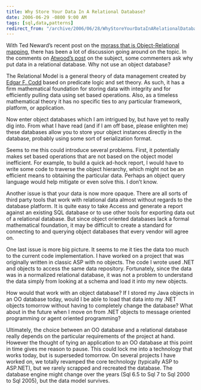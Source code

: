```yaml
---
title: Why Store Your Data In A Relational Database?
date: 2006-06-29 -0800 9:00 AM
tags: [sql,data,patterns]
redirect_from: "/archive/2006/06/28/WhyStoreYourDataInARelationalDatabase.aspx/"
---
```


With Ted Neward’s recent post on the [morass that is Object-Relational
mapping](http://blogs.tedneward.com/2006/06/26/The+Vietnam+Of+Computer+Science.aspx "The Vietnam of Computer Science"),
there has been a lot of discussion going around on the topic. In the
comments on [Atwood’s
post](http://www.codinghorror.com/blog/archives/000621.html "Object Relational Mapping")
on the subject, some commenters ask why put data in a relational
database. Why not use an object database?

The Relational Model is a general theory of data management created by
[Edgar F.
Codd](http://en.wikipedia.org/wiki/Edgar_F._Codd "Wikipedia - Edgar F. Codd")
based on predicate logic and set theory. As such, it has a firm
mathematical foundation for storing data with integrity and for
efficiently pulling data using set based operations. Also, as a timeless
mathematical theory it has no specific ties to any particular framework,
platform, or application.

Now enter object databases which I am intrigued by, but have yet to
really dig into. From what I have read (and if I am off base, please
enlighten me) these databases allow you to store your object instances
directly in the database, probably using some sort of serialization
format.

Seems to me this could introduce several problems. First, it potentially
makes set based operations that are not based on the object model
inefficient. For example, to build a quick ad-hock report, I would have
to write some code to traverse the object hierarchy, which might not be
an efficient means to obtaining the particular data. Perhaps an object
query language would help mitigate or even solve this. I don’t know.

Another issue is that your data is now more opaque. There are all sorts
of third party tools that work with relational data almost without
regards to the database platform. It is quite easy to take Access and
generate a report against an existing SQL database or to use other tools
for exporting data out of a relational database. But since object
oriented databases lack a formal mathematical foundation, it may be
difficult to create a standard for connecting to and querying object
databases that every vendor will agree on.

One last issue is more big picture. It seems to me it ties the data too
much to the current code implementation. I have worked on a project that
was originally written in classic ASP with no objects. The code I wrote
used .NET and objects to access the same data repository. Fortunately,
since the data was in a normalized relational database, it was not a
problem to understand the data simply from looking at a schema and load
it into my new objects.

How would that work with an object database? If I stored my Java objects
in an OO database today, would I be able to load that data into my .NET
objects tomorrow without having to completely change the database? What
about in the future when I move on from .NET objects to message oriented
programming or agent oriented programming?

Ultimately, the choice between an OO database and a relational database
really depends on the particular requirements of the project at hand.
However the thought of tying an application to an OO database at this
point in time gives me reason to pause. This could lock me into a
technology that works today, but is superseded tomorrow. On several
projects I have worked on, we totally revamped the core technology
(typically ASP to ASP.NET), but we rarely scrapped and recreated the
database. The database engine might change over the years (Sql 6.5 to
Sql 7 to Sql 2000 to Sql 2005), but the data model survives.

